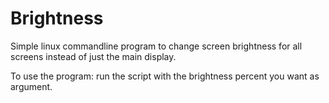 # Brightness
Simple linux commandline program to change screen brightness for all screens instead of just the main display.

To use the program: run the script with the brightness percent you want as argument.

